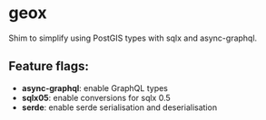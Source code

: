 # geox

Shim to simplify using PostGIS types with sqlx and async-graphql.

## Feature flags:

- **async-graphql**: enable GraphQL types
- **sqlx05**: enable conversions for sqlx 0.5
- **serde**: enable serde serialisation and deserialisation